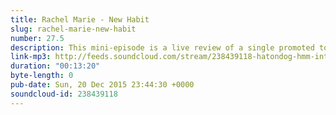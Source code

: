 ```yaml
---
title: Rachel Marie - New Habit
slug: rachel-marie-new-habit
number: 27.5
description: This mini-episode is a live review of a single promoted to us personally; Rachel Marie&#39;s &quot;New Habit&quot;. Will we decide to make listening to Lil&#39; Marie our new habit? SPOILER ALERT... No.
link-mp3: http://feeds.soundcloud.com/stream/238439118-hatondog-hmm-interesting-choice-ep275-rachel-marie-new-habit.mp3
duration: "00:13:20"
byte-length: 0
pub-date: Sun, 20 Dec 2015 23:44:30 +0000
soundcloud-id: 238439118
---
```

